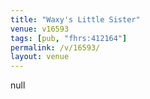 ```yaml
---
title: "Waxy's Little Sister"
venue: v16593
tags: [pub, "fhrs:412164"]
permalink: /v/16593/
layout: venue
---
```

null
